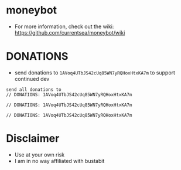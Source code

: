 # moneybot

* For more information, check out the wiki: https://github.com/currentsea/moneybot/wiki

# DONATIONS
* send donations to `1AVoq4UTbJS42cUq85WN7yRQHoxHtxKA7m` to support continued dev
```
send all donations to 
// DONATIONS: 1AVoq4UTbJS42cUq85WN7yRQHoxHtxKA7m

// DONATIONS: 1AVoq4UTbJS42cUq85WN7yRQHoxHtxKA7m

// DONATIONS: 1AVoq4UTbJS42cUq85WN7yRQHoxHtxKA7m  
```

# Disclaimer
* Use at your own risk
* I am in no way affiliated with bustabit 
